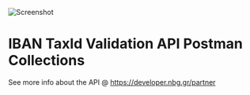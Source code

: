 ![Screenshot](https://developer.nbg.gr/api.gateway/publicportal/sites/default/files/2018-11/black_logo.jpg) 

# IBAN TaxId Validation API Postman Collections

See more info about the API @ https://developer.nbg.gr/partner

